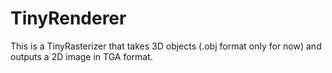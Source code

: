 # TinyRenderer

This is a TinyRasterizer that takes 3D objects (.obj format only for now) and outputs a 2D image in TGA format. 
